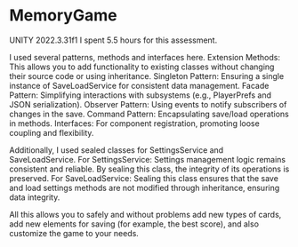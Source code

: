 # MemoryGame

UNITY 2022.3.31f1
I spent 5.5 hours for this assessment.

I used several patterns, methods and interfaces here.
Extension Methods: This allows you to add functionality to existing classes without changing their source code or using inheritance.
Singleton Pattern: Ensuring a single instance of SaveLoadService for consistent data management.
Facade Pattern: Simplifying interactions with subsystems (e.g., PlayerPrefs and JSON serialization).
Observer Pattern: Using events to notify subscribers of changes in the save.
Command Pattern: Encapsulating save/load operations in methods.
Interfaces: For component registration, promoting loose coupling and flexibility.

Additionally, I used sealed classes for SettingsService and SaveLoadService.
For SettingsService: Settings management logic remains consistent and reliable. By sealing this class, the integrity of its operations is preserved.
For SaveLoadService: Sealing this class ensures that the save and load settings methods are not modified through inheritance, ensuring data integrity.

All this allows you to safely and without problems add new types of cards, add new elements for saving (for example, the best score), and also customize the game to your needs.
